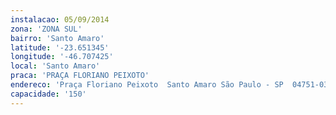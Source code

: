 ```yaml
---
instalacao: 05/09/2014
zona: 'ZONA SUL'
bairro: 'Santo Amaro'
latitude: '-23.651345'
longitude: '-46.707425'
local: 'Santo Amaro'
praca: 'PRAÇA FLORIANO PEIXOTO'
endereco: 'Praça Floriano Peixoto  Santo Amaro São Paulo - SP  04751-030'
capacidade: '150'
---
```


